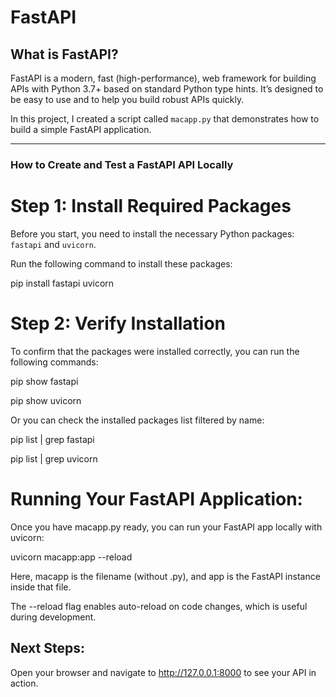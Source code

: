# FastAPI

## What is FastAPI?

FastAPI is a modern, fast (high-performance), web framework for building APIs with Python 3.7+ based on standard Python type hints. It’s designed to be easy to use and to help you build robust APIs quickly.

In this project, I created a script called `macapp.py` that demonstrates how to build a simple FastAPI application.

---

### How to Create and Test a FastAPI API Locally

# Step 1: Install Required Packages

Before you start, you need to install the necessary Python packages: `fastapi` and `uvicorn`.

Run the following command to install these packages:

pip install fastapi uvicorn

# Step 2: Verify Installation
To confirm that the packages were installed correctly, you can run the following commands:

pip show fastapi

pip show uvicorn

Or you can check the installed packages list filtered by name:

pip list | grep fastapi

pip list | grep uvicorn

# Running Your FastAPI Application:
Once you have macapp.py ready, you can run your FastAPI app locally with uvicorn:

uvicorn macapp:app --reload

Here, macapp is the filename (without .py), and app is the FastAPI instance inside that file.

The --reload flag enables auto-reload on code changes, which is useful during development.

## Next Steps:
Open your browser and navigate to http://127.0.0.1:8000 to see your API in action.

